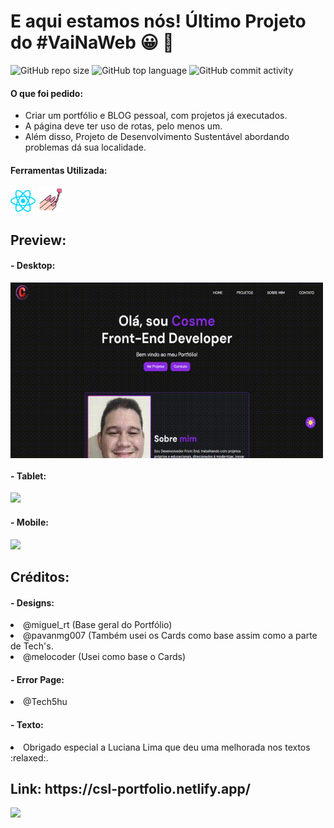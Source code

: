 # E aqui estamos nós! Último Projeto do #VaiNaWeb :grinning: :purple_heart:

![GitHub repo size](https://img.shields.io/github/repo-size/cosme7/Portfolio?color=purple&style=plastic)
![GitHub top language](https://img.shields.io/github/languages/top/cosme7/Portfolio?color=purple&style=plastic)
![GitHub commit activity](https://img.shields.io/github/commit-activity/w/cosme7/Portfolio?color=purple&style=plastic)

#### O que foi pedido:
- Criar um portfólio e BLOG pessoal, com projetos já executados.
- A página deve ter uso de rotas, pelo menos um.
- Além disso, Projeto de Desenvolvimento Sustentável abordando problemas dá sua localidade.

#### Ferramentas Utilizada:

<div>
   <img width="40" src="src/Assets/tech_04.svg" />
   <img width="40" src="src/Assets/tech_05.svg" />
</div>
  
## Preview:
#### - Desktop:
<img align="center" width="500" src="src/Assets/Demo/GIF_Desktop.gif" />

#### - Tablet:
<img width="400" src="src/Assets/Demo/GIF_Tablet.gif" />

#### - Mobile:
<img width="300" src="src/Assets/Demo/GIF_Mobile.gif" />

## Créditos:
<h4>- Designs:</h4> 
<li>@miguel_rt (Base geral do Portfólio)</li> 
<li>@pavanmg007 (Também usei os Cards como base assim como a parte de Tech's.</li>
<li>@melocoder (Usei como base o Cards)</li>

<h4>- Error Page:</h4> 
<li>@Tech5hu</li>

<h4>- Texto:</h4> 
<li>Obrigado especial a Luciana Lima que deu uma melhorada nos textos :relaxed:.</li>

<h2>Link: https://csl-portfolio.netlify.app/</h2>

<a align="center" href="https://www.linkedin.com/in/cosme-da-silva-leite-08baa3219/" target="_blank"><img src="https://img.shields.io/badge/-LinkedIn-%230077B5?style=for-the-badge&logo=linkedin&logoColor=white" target="_blank"></a>

